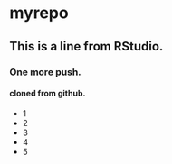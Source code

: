 # myrepo

## This is a line from RStudio.

### One more push.

#### cloned from github.

- 1
- 2
- 3
- 4
- 5